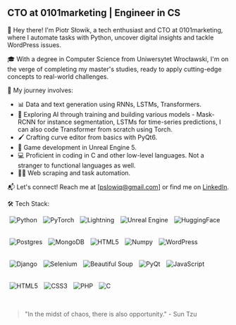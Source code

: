 ## CTO at 0101marketing | Engineer in CS

👋 Hey there! I'm Piotr Słowik, a tech enthusiast and CTO at 0101marketing, where I automate tasks with Python, uncover digital insights and tackle WordPress issues.

🎓 With a degree in Computer Science from Uniwersytet Wrocławski, I'm on the verge of completing my master's studies, ready to apply cutting-edge concepts to real-world challenges.

🚀 My journey involves:
- 📊 Data and text generation using RNNs, LSTMs, Transformers.
- 🌱 Exploring AI through training and building various models - Mask-RCNN for instance segmentation, LSTMs for time-series predictions, I can also code Transformer from scratch using Torch.
- 🖌️ Crafting curve editor from basics with PyQt6.
- 🔫 Game development in Unreal Engine 5.
- 💻 Proficient in coding in C and other low-level languages. Not a stranger to functional languages as well.
- 🕵️‍♂️ Web scraping and task automation.

📬 Let's connect! Reach me at [pslowiq@gmail.com] or find me on [LinkedIn](https://www.linkedin.com/in/piotr-s%C5%82owik/).

🛠️ Tech Stack:

<span style="display:inline-block; margin: 0 5px; height: 50px;"><img src="https://img.icons8.com/color/48/000000/python--v1.png" alt="Python" /></span>
<span style="display:inline-block; margin: 0 5px; height: 50px;"><img src="https://avatars.githubusercontent.com/u/21003710?s=48&v=4" alt="PyTorch" /></span>
<span style="display:inline-block; margin: 0 5px; height: 50px;"><img src="https://avatars.githubusercontent.com/u/98025367?s=48&v=4" alt="Lightning" /></span>
<span style="display:inline-block; margin: 0 5px; height: 50px;"><img src="https://img.icons8.com/color/48/000000/unreal-engine.png" alt="Unreal Engine" /></span>
<span style="display:inline-block; margin: 0 5px; height: 50px;"><img src="https://avatars.githubusercontent.com/u/25720743?s=48&v=4" alt="HuggingFace" /></span>
<span style="display:inline-block; margin: 0 5px; height: 50px;"><img src="https://avatars.githubusercontent.com/u/177543?s=48&v=4" alt="Postgres" /></span>
<span style="display:inline-block; margin: 0 5px; height: 50px;"><img src="https://avatars.githubusercontent.com/u/45120?s=48&v=4" alt="MongoDB" /></span>
<span style="display:inline-block; margin: 0 5px; height: 50px;"><img src="https://img.icons8.com/color/48/000000/html-5--v1.png" alt="HTML5" /></span>
<span style="display:inline-block; margin: 0 5px; height: 50px;"><img src="https://avatars.githubusercontent.com/u/288276?s=48&v=4" alt="Numpy" /></span>
<span style="display:inline-block; margin: 0 5px; height: 50px;"><img src="https://img.icons8.com/ios/48/000000/wordpress.png" alt="WordPress" /></span>
<span style="display:inline-block; margin: 0 5px; height: 50px;"><img src="https://img.icons8.com/color/48/000000/django.png" alt="Django" /></span>
<span style="display:inline-block; margin: 0 5px; height: 50px;"><img src="https://img.icons8.com/color/48/000000/selenium-test-automation.png" alt="Selenium" /></span>
<span style="display:inline-block; margin: 0 5px; height: 50px;"><img src="https://funthon.files.wordpress.com/2017/05/bs.png?w=48" alt="Beautiful Soup" /></span>
<span style="display:inline-block; margin: 0 5px; height: 50px;"><img src="https://img.icons8.com/ios/48/000000/qt.png" alt="PyQt" /></span>
<span style="display:inline-block; margin: 0 5px; height: 50px;"><img src="https://img.icons8.com/color/48/000000/javascript--v2.png" alt="JavaScript" /></span>
<span style="display:inline-block; margin: 0 5px; height: 50px;"><img src="https://img.icons8.com/color/48/000000/html-5--v1.png" alt="HTML5" /></span>
<span style="display:inline-block; margin: 0 5px; height: 50px;"><img src="https://img.icons8.com/color/48/000000/css3.png" alt="CSS3" /></span>
<span style="display:inline-block; margin: 0 5px; height: 50px;"><img src="https://img.icons8.com/color/48/000000/php.png" alt="PHP" /></span>
<span style="display:inline-block; margin: 0 5px; height: 50px;"><img src="https://img.icons8.com/color/48/000000/c-programming.png" alt="C" /></span>




> "In the midst of chaos, there is also opportunity." - Sun Tzu
